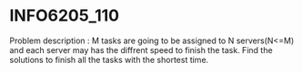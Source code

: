 # INFO6205_110

Problem description :
 M tasks are going to be assigned to N servers(N<=M) and each server may has the diffrent speed to finish the task. Find the solutions to finish all the tasks with the shortest time.
